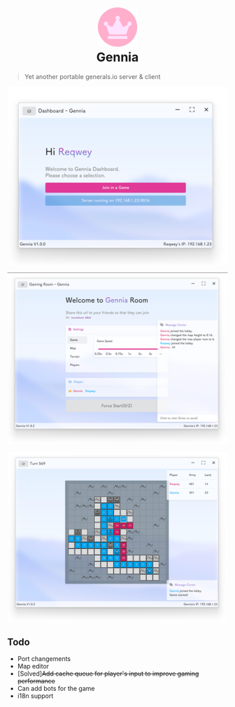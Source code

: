 <h1 align="center">
  <img src="assets/img/favicon.png" style="height: 90px;"alt="Gennia">
  <br>
  Gennia
</h1>

> Yet another portable generals.io server & client

![**Gennia Dashboard**](assets/img/readme-image-1.png)

![**Gennia Lobby**](assets/img/readme-image-2.png)

![**Gennia Game UI**](assets/img/readme-image-3.png)

## Todo

* Port changements
* Map editor
* [Solved]~~Add cache queue for player's input to improve gaming performance~~
* Can add bots for the game
* i18n support
